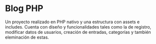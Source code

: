 # Blog PHP 
 
Un proyecto realizado en PHP nativo y una estructura con assets e includes. Cuenta con diseño y funcionalidades tales como la de registro, modificar datos de usuarios, creación de
entradas, categorías y también eleminación de estas. 
